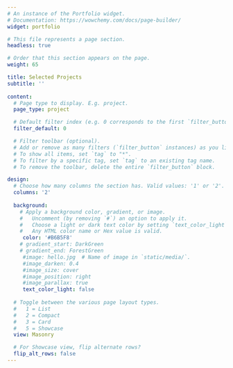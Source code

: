 ```yaml
---
# An instance of the Portfolio widget.
# Documentation: https://wowchemy.com/docs/page-builder/
widget: portfolio

# This file represents a page section.
headless: true

# Order that this section appears on the page.
weight: 65

title: Selected Projects
subtitle: ''
     
content:
  # Page type to display. E.g. project.
  page_type: project

  # Default filter index (e.g. 0 corresponds to the first `filter_button` instance below).
  filter_default: 0

  # Filter toolbar (optional).
  # Add or remove as many filters (`filter_button` instances) as you like.
  # To show all items, set `tag` to "*".
  # To filter by a specific tag, set `tag` to an existing tag name.
  # To remove the toolbar, delete the entire `filter_button` block.

design:
  # Choose how many columns the section has. Valid values: '1' or '2'.
  columns: '2'
  
  background:
    # Apply a background color, gradient, or image.
    #   Uncomment (by removing `#`) an option to apply it.
    #   Choose a light or dark text color by setting `text_color_light`.
    #   Any HTML color name or Hex value is valid.
     color: '#B6B5F8' 
    # gradient_start: DarkGreen
    # gradient_end: ForestGreen
     #image: hello.jpg  # Name of image in `static/media/`.
     #image_darken: 0.4
     #image_size: cover
     #image_position: right
     #image_parallax: true
     text_color_light: false
     
  # Toggle between the various page layout types.
  #   1 = List
  #   2 = Compact
  #   3 = Card
  #   5 = Showcase
  view: Masonry

  # For Showcase view, flip alternate rows?
  flip_alt_rows: false
---
```

